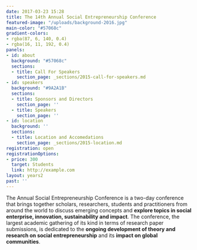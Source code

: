 ```yaml
---
date: 2017-03-23 15:28
title: The 14th Annual Social Entrepreneurship Conference
featured-image: "/uploads/background-2016.jpg"
main-color: "#57068c"
gradient-colors:
- rgba(87, 6, 140, 0.4)
- rgba(16, 11, 192, 0.4)
panels:
- id: about
  background: "#57068c"
  sections:
  - title: Call For Speakers
    section_page: _sections/2015-call-for-speakers.md
- id: speakers
  background: "#9A2A1B"
  sections:
  - title: Sponsors and Directors
    section_page: ''
  - title: Speakers
    section_page: ''
- id: location
  background: ''
  sections:
  - title: Location and Accomedations
    section_page: _sections/2015-location.md
registration: open
registrationOptions:
- price: 300
  target: Students
  link: http://example.com
layout: years2
past: ''
---
```



The Annual Social Entrepreneurship Conference is a two-day conference that brings together scholars, researchers, students and practitioners from around the world to discuss emerging concepts and **explore topics in social enterprise, innovation, sustainability and impact**. The conference, the largest academic gathering of its kind in terms of research paper submissions, is dedicated to the **ongoing development of theory and research on social entrepreneurship** and its **impact on global communities**.